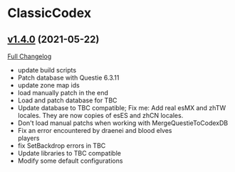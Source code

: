 # ClassicCodex

## [v1.4.0](https://github.com/SwimmingTiger/ClassicCodex/tree/v1.4.0) (2021-05-22)
[Full Changelog](https://github.com/SwimmingTiger/ClassicCodex/compare/v1.3.9...v1.4.0) 

- update build scripts  
- Patch database with Questie 6.3.11  
- update zone map ids  
- load manually patch in the end  
- Load and patch database for TBC  
- Update database to TBC compatible; Fix me: Add real esMX and zhTW locales. They are now copies of esES and zhCN locales.  
- Don't load manual patchs when working with MergeQuestieToCodexDB  
- Fix an error encountered by draenei and blood elves  
    players  
- fix SetBackdrop errors in TBC  
- Update libraries to TBC compatible  
- Modify some default configurations  
